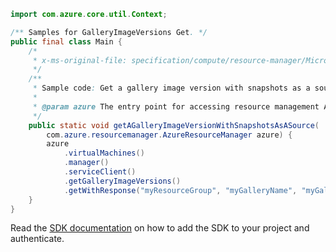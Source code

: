 ```java
import com.azure.core.util.Context;

/** Samples for GalleryImageVersions Get. */
public final class Main {
    /*
     * x-ms-original-file: specification/compute/resource-manager/Microsoft.Compute/stable/2021-10-01/examples/gallery/GetAGalleryImageVersionWithSnapshotsAsSource.json
     */
    /**
     * Sample code: Get a gallery image version with snapshots as a source.
     *
     * @param azure The entry point for accessing resource management APIs in Azure.
     */
    public static void getAGalleryImageVersionWithSnapshotsAsASource(
        com.azure.resourcemanager.AzureResourceManager azure) {
        azure
            .virtualMachines()
            .manager()
            .serviceClient()
            .getGalleryImageVersions()
            .getWithResponse("myResourceGroup", "myGalleryName", "myGalleryImageName", "1.0.0", null, Context.NONE);
    }
}
```

Read the [SDK documentation](https://github.com/Azure/azure-sdk-for-java/blob/azure-resourcemanager_2.15.0/sdk/resourcemanager/azure-resourcemanager/README.md) on how to add the SDK to your project and authenticate.
